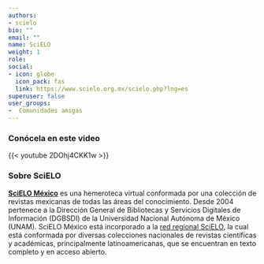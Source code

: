 ```yaml
---
authors:
- scielo
bio: ""
email: ""
name: SciELO
weight: 1
role: 
social:
- icon: globe
  icon_pack: fas
  link: https://www.scielo.org.mx/scielo.php?lng=es
superuser: false
user_groups:
-  Comunidades amigas
---
```


### Conócela en este video

{{< youtube 2DOhj4CKK1w >}} 

### Sobre SciELO

**[SciELO México](https://www.scielo.org.mx/scielo.php?lng=es)** es una hemeroteca virtual conformada por una colección de revistas mexicanas de todas las áreas del conocimiento. Desde 2004 pertenece a la Dirección General de Bibliotecas y Servicios Digitales de Información (DGBSDI) de la Universidad Nacional Autónoma de México (UNAM).
SciELO México está incorporado a la [red regional SciELO](https://scielo.org/es/sobre-el-scielo/red-scielo/), la cual está conformada por diversas colecciones nacionales de revistas científicas y académicas, principalmente latinoamericanas, que se encuentran en texto completo y en acceso abierto.


